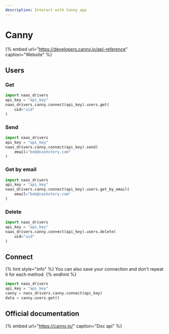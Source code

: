 ```yaml
---
description: Interact with Canny app
---
```


# Canny

{% embed url="https://developers.canny.io/api-reference" caption="Website" %}

## Users

### Get

```python
import naas_drivers
api_key = "api_key"
naas_drivers.canny.connect(api_key).users.get(
    uid="uid"
)
```

### Send

```python
import naas_drivers
api_key = "api_key"
naas_drivers.canny.connect(api_key).send(
    email="bob@cashstory.com"
)
```

### Get by email

```python
import naas_drivers
api_key = "api_key"
naas_drivers.canny.connect(api_key).users.get_by_email(
    email="bob@cashstory.com"
)
```

### Delete

```python
import naas_drivers
api_key = "api_key"
naas_drivers.canny.connect(api_key).users.delete(
    uid="uid"
)
```

## Connect

{% hint style="info" %}
You can also save your connection and don't repeat it for each method.
{% endhint %}

```python
import naas_drivers
api_key = "api_key"
canny = nass_drivers.canny.connect(api_key)
data = canny.users.get()
```

## Official documentation

{% embed url="https://canny.io/" caption="Doc api" %}

